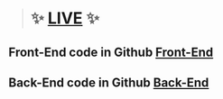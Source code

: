 
> # :sparkles: [LIVE](https://task-manager-by-mern.netlify.app/) :sparkles:
## Front-End code in Github [Front-End](https://github.com/nurullah7733/Task-Manager-MERN-Front)
## Back-End code in Github [Back-End](https://github.com/nurullah7733/Task-Manager-MERN)
